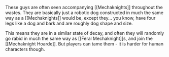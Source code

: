 These guys are often seen accompanying [[Mechaknights]] throughout the wastes. They are basically just a robotic dog constructed in much the same way as a [[Mechaknights]] would be, except they... you know, have four legs like a dog and bark and are roughly dog shape and size. 

This means they are in a similar state of decay, and often they will randomly go rabid in much the same way as [[Feral Mechaknight]]s, and join the [[Mechaknight Hoarde]]. But players can tame them - it is harder for human characters though. 
